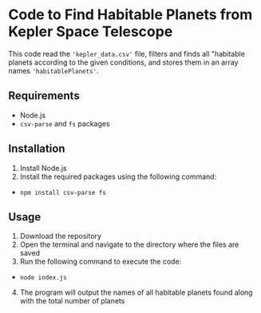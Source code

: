 # **Code to Find Habitable Planets from Kepler Space Telescope**

This code read the `'kepler_data.csv'` file, filters and finds all "habitable planets according to the given conditions, and stores them in an array names `'habitablePlanets'`.

## **Requirements**
- Node.js
- `csv-parse` and `fs` packages

## **Installation**
1. Install Node.js
2. Install the required packages using the following command: 
- `npm install csv-parse fs`

## **Usage**
1. Download the repository
2. Open the terminal and navigate to the directory where the files are saved
3. Run the following command to execute the code:
- `node index.js`
4. The program will output the names of all habitable planets found along with the total number of planets